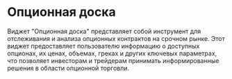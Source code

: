 # Опционная доска

Виджет "Опционная доска" представляет собой инструмент для отслеживания и анализа опционных контрактов на срочном рынке. Этот виджет предоставляет пользователю информацию о доступных опционах, их ценах, объемах, греках и других ключевых параметрах, что позволяет инвесторам и трейдерам принимать информированные решения в области опционной торговли.

